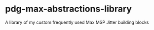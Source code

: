 # pdg-max-abstractions-library

A library of my custom frequently used Max MSP Jitter building blocks
